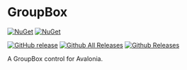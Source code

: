 # GroupBox

[![NuGet](https://img.shields.io/nuget/v/GroupBox.Avalonia.svg)](https://www.nuget.org/packages/GroupBox.Avalonia)
[![NuGet](https://img.shields.io/nuget/dt/GroupBox.Avalonia.svg)](https://www.nuget.org/packages/GroupBox.Avalonia)

[![GitHub release](https://img.shields.io/github/release/wieslawsoltes/GroupBox.Avalonia.svg)](https://github.com/wieslawsoltes/GroupBox.Avalonia)
[![Github All Releases](https://img.shields.io/github/downloads/wieslawsoltes/GroupBox.Avalonia/total.svg)](https://github.com/wieslawsoltes/GroupBox.Avalonia)
[![Github Releases](https://img.shields.io/github/downloads/wieslawsoltes/GroupBox.Avalonia/latest/total.svg)](https://github.com/wieslawsoltes/GroupBox.Avalonia)

A GroupBox control for Avalonia.
